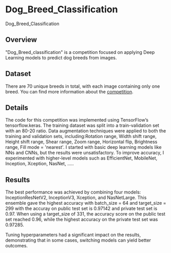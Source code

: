 # Dog_Breed_Classification
Dog_Breed_Classification

## Overview
 "Dog_Breed_classification" is a competition focused on applying Deep Learning models to predict dog breeds from images. 
 
## Dataset
There are 70 unique breeds in total, with each image containing only one breed. You can find more information about the [competition](https://www.kaggle.com/competitions/dl-63-cw-image-classification).


## Details
The code for this competition was implemented using TensorFlow’s tensorflow.keras. The training dataset was split into a train-validation set with an 80-20 ratio. Data augmentation techniques were applied to both the training and validation sets, including:Rotation range, Width shift range, Height shift range, Shear range, Zoom range, Horizontal flip, Brightness range, Fill mode = 'nearest'.
I started with basic deep learning models like NNs and CNNs, but the results were unsatisfactory. To improve accuracy, I experimented with higher-level models such as EfficientNet, MobileNet, Inception, Xception, NasNet, .....

## Results 
The best performance was achieved by combining four models: InceptionResNetV2, InceptionV3, Xception, and NasNetLarge. 
This ensemble gave the highest accuracy with batch_size = 64 and target_size = 299 with the accuray on public test set is 0.97142 and private test set  is 0.97. When using a target_size of 331, the accuracy score on the public test set reached 0.96, while the highest accuracy on the private test set was 0.97285. 

Tuning hyperparameters had a significant impact on the results, demonstrating that in some cases, switching models can yield better outcomes.
